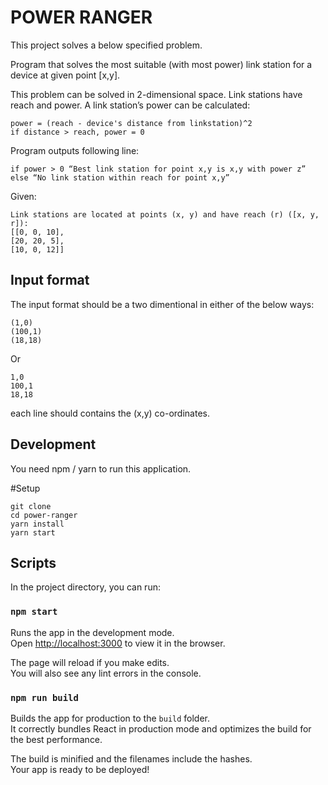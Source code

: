# POWER RANGER

This project solves a below specified problem.

Program that solves the most suitable (with most power) link station for a device at given
point [x,y].

This problem can be solved in 2-dimensional space. Link stations have reach and power.
A link station’s power can be calculated:

```
power = (reach - device's distance from linkstation)^2
if distance > reach, power = 0
```
Program outputs following line:
```
if power > 0 “Best link station for point x,y is x,y with power z”
else “No link station within reach for point x,y”
```
Given:
```
Link stations are located at points (x, y) and have reach (r) ([x, y, r]):
[[0, 0, 10],
[20, 20, 5],
[10, 0, 12]]
```
## Input format
The input format should be a two dimentional in either of the below ways:
```
(1,0)
(100,1)
(18,18)
```
Or

```
1,0
100,1
18,18
```
each line should contains the (x,y) co-ordinates.

## Development
You need npm / yarn to run this application.

#Setup
```
git clone 
cd power-ranger
yarn install
yarn start
``` 

## Scripts

In the project directory, you can run:

### `npm start`

Runs the app in the development mode.<br>
Open [http://localhost:3000](http://localhost:3000) to view it in the browser.

The page will reload if you make edits.<br>
You will also see any lint errors in the console.

### `npm run build`

Builds the app for production to the `build` folder.<br>
It correctly bundles React in production mode and optimizes the build for the best performance.

The build is minified and the filenames include the hashes.<br>
Your app is ready to be deployed!